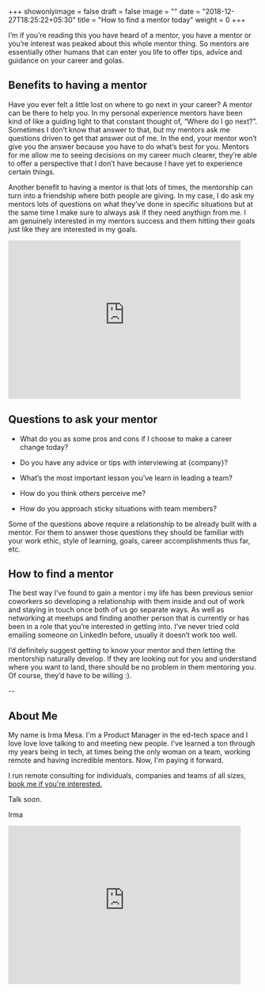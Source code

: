 +++
showonlyimage = false
draft = false
image = ""
date = "2018-12-27T18:25:22+05:30"
title = "How to find a mentor today"
weight = 0
+++

I’m if you’re reading this you have heard of a mentor, you have a mentor or you’re interest was peaked about this whole mentor thing. <!--more--> So mentors are essentially other humans that can enter you life to offer tips, advice and guidance on your career and golas.

## Benefits to having a mentor

Have you ever felt a little lost on where to go next in your career? A mentor can be there to help you. In my personal experience mentors have been kind of like a guiding light to that constant thought of, “Where do I go next?”. Sometimes I don’t know that answer to that, but my mentors ask me questions driven to get that answer out of me. In the end, your mentor won’t give you the answer because you have to do what’s best for you. Mentors for me allow me to seeing decisions on my career much clearer, they’re able to offer a perspective that I don’t have because I have yet to experience certain things.

Another benefit to having a mentor is that lots of times, the mentorship can turn into a friendship where both people are giving. In my case, I do ask my mentors lots of questions on what they’ve done in specific situations but at the same time I make sure to always ask if they need anythign from me. I am genuinely interested in my mentors success and them hitting their goals just like they are interested in my goals.

<iframe width="470" height="320" src="https://workfromhomeletters.substack.com/embed" frameborder="0" scrolling="no"></iframe>

## Questions to ask your mentor

- What do you as some pros and cons if I choose to make a career change today?

- Do you have any advice or tips with interviewing at {company}?

- What’s the most important lesson you’ve learn in leading a team?

- How do you think others perceive me?

- How do you approach sticky situations with team members?

Some of the questions above require a relationship to be already built with a mentor. For them to answer those questions they should be familiar with your work ethic, style of learning, goals, career accomplishments thus far, etc.

## How to find a mentor

The best way I’ve found to gain a mentor i my life has been previous senior coworkers so developing a relationship with them inside and out of work and staying in touch once both of us go separate ways. As well as networking at meetups and finding another person that is currently or has been in a role that you’re interested in getting into. I’ve never tried cold emailing someone on LinkedIn before, usually it doesn’t work too well.

I’d definitely suggest getting to know your mentor and then letting the mentorship naturally develop. If they are looking out for you and understand where you want to land, there should be no problem in them mentoring you. Of course, they’d have to be willing :).

--

## About Me

My name is Irma Mesa. I'm a Product Manager in the ed-tech space and I love love love talking to and meeting new people. I've learned a ton through my years being in tech, at times being the only woman on a team, working remote and having incredible mentors. Now, I'm paying it forward.

I run remote consulting for individuals, companies and teams of all sizes, [book me if you're interested.](/consulting/)

Talk soon.

Irma

<iframe width="470" height="320" src="https://workfromhomeletters.substack.com/embed" frameborder="0" scrolling="no"></iframe>

